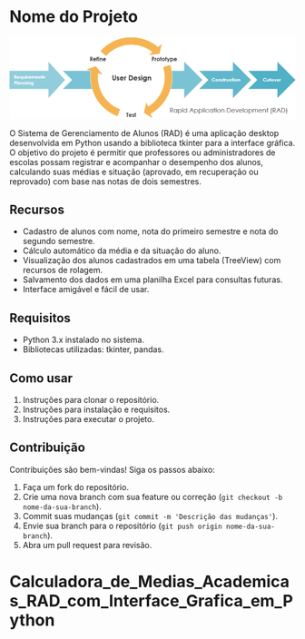 # Nome do Projeto

![Imagem](radLogo.png)

O Sistema de Gerenciamento de Alunos (RAD) é uma aplicação desktop desenvolvida em Python usando a biblioteca tkinter para a interface gráfica. O objetivo do projeto é permitir que professores ou administradores de escolas possam registrar e acompanhar o desempenho dos alunos, calculando suas médias e situação (aprovado, em recuperação ou reprovado) com base nas notas de dois semestres.

## Recursos

- Cadastro de alunos com nome, nota do primeiro semestre e nota do segundo semestre.
- Cálculo automático da média e da situação do aluno.
- Visualização dos alunos cadastrados em uma tabela (TreeView) com recursos de rolagem.
- Salvamento dos dados em uma planilha Excel para consultas futuras.
- Interface amigável e fácil de usar.

## Requisitos

- Python 3.x instalado no sistema.
- Bibliotecas utilizadas: tkinter, pandas.

## Como usar

1. Instruções para clonar o repositório.
2. Instruções para instalação e requisitos.
3. Instruções para executar o projeto.

## Contribuição

Contribuições são bem-vindas! Siga os passos abaixo:

1. Faça um fork do repositório.
2. Crie uma nova branch com sua feature ou correção (`git checkout -b nome-da-sua-branch`).
3. Commit suas mudanças (`git commit -m 'Descrição das mudanças'`).
4. Envie sua branch para o repositório (`git push origin nome-da-sua-branch`).
5. Abra um pull request para revisão.

# Calculadora_de_Medias_Academicas_RAD_com_Interface_Grafica_em_Python
